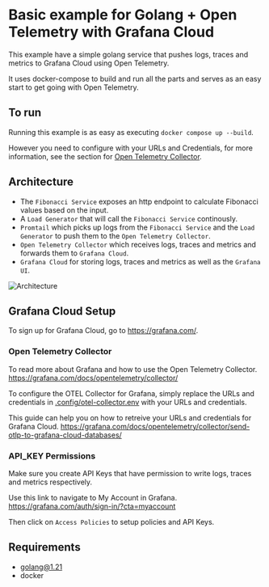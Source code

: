# Basic example for Golang + Open Telemetry with Grafana Cloud

This example have a simple golang service that pushes logs, traces and metrics to Grafana Cloud using Open Telemetry.

It uses docker-compose to build and run all the parts and serves as an easy start to get going with Open Telemetry.


## To run

Running this example is as easy as executing `docker compose up --build`.

However you need to configure with your URLs and Credentials, for more information, see the section for [Open Telemetry Collector](#open-telemetry-collector).


## Architecture
- The `Fibonacci Service` exposes an http endpoint to calculate Fibonacci values based on the input.
- A `Load Generator` that will call the `Fibonacci Service` continously.
- `Promtail` which picks up logs from the `Fibonacci Service` and the `Load Generator` to push them to the `Open Telemetry Collector`.
- `Open Telemetry Collector` which receives logs, traces and metrics and forwards them to `Grafana Cloud`.
- `Grafana Cloud` for storing logs, traces and metrics as well as the `Grafana UI`.

![Architecture](https://www.planttext.com/api/plantuml/png/VLFBRi8m4BpdAxQSGAtK2yUgGaIK2nLLeUV8THPguKVaE2sewhzt0uvZ824NhxqpivDnCYaTiwvIChaJciigHtXAnu_fE4kDTanejCz9CjCERM55YTdKL3fdzZ34FLE5n0SOJ5afEFWzR8o5kP5CR-4UbWLgMAD4XSuUu4UuBvXRjc6QGIfDbGz6y9i0FQj3wL2ryYNQRy6n9FsLBmEsUOB5eJGidoDLp1bBb0Nj8HmCHZsqZVWqcd4kYFBIrE3dzR6osTuDkP4I-MdOSZrRKDiVtAGLrYZQIcAz-TBZ_vBE6BQdi8vP4Qaxk-ivqkp4COQTYFoSOvHGehR_Mg-zA79J64AjwxKNvMss3i_VwXtbvHN5qNjm7pJEsaDhLAJGWMXWsKSHfNxvdRHovxWET_N85d0nCI2YSty74JrgDk5tTvlGO-KGyRLkQ7MeXbwaIRSoGPtJN_yF "")


## Grafana Cloud Setup
To sign up for Grafana Cloud, go to https://grafana.com/.

### Open Telemetry Collector
To read more about Grafana and how to use the Open Telemetry Collector.
https://grafana.com/docs/opentelemetry/collector/

To configure the OTEL Collector for Grafana, simply replace the URLs and credentials in [.config/otel-collector.env](.config/otel-collector.env) with your URLs and credentials.

This guide can help you on how to retreive your URLs and credentials for Grafana Cloud.
https://grafana.com/docs/opentelemetry/collector/send-otlp-to-grafana-cloud-databases/


### API_KEY Permissions
Make sure you create API Keys that have permission to write logs, traces and metrics respectively.

Use this link to navigate to My Account in Grafana.
https://grafana.com/auth/sign-in/?cta=myaccount

Then click on `Access Policies` to setup policies and API Keys.


## Requirements
- golang@1.21
- docker
